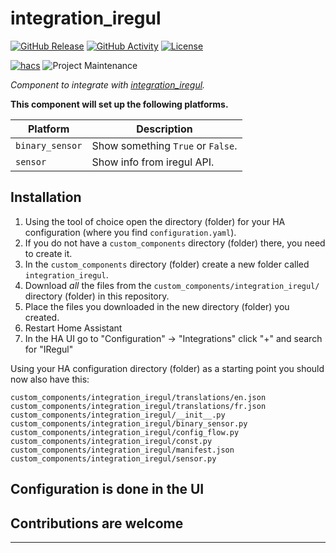# integration_iregul

[![GitHub Release][releases-shield]][releases]
[![GitHub Activity][commits-shield]][commits]
[![License][license-shield]](LICENSE)

[![hacs][hacsbadge]][hacs]
![Project Maintenance][maintenance-shield]

_Component to integrate with [integration_iregul][integration_iregul]._

**This component will set up the following platforms.**

Platform | Description
-- | --
`binary_sensor` | Show something `True` or `False`.
`sensor` | Show info from iregul API.

## Installation

1. Using the tool of choice open the directory (folder) for your HA configuration (where you find `configuration.yaml`).
2. If you do not have a `custom_components` directory (folder) there, you need to create it.
3. In the `custom_components` directory (folder) create a new folder called `integration_iregul`.
4. Download _all_ the files from the `custom_components/integration_iregul/` directory (folder) in this repository.
5. Place the files you downloaded in the new directory (folder) you created.
6. Restart Home Assistant
7. In the HA UI go to "Configuration" -> "Integrations" click "+" and search for "IRegul"

Using your HA configuration directory (folder) as a starting point you should now also have this:

```text
custom_components/integration_iregul/translations/en.json
custom_components/integration_iregul/translations/fr.json
custom_components/integration_iregul/__init__.py
custom_components/integration_iregul/binary_sensor.py
custom_components/integration_iregul/config_flow.py
custom_components/integration_iregul/const.py
custom_components/integration_iregul/manifest.json
custom_components/integration_iregul/sensor.py

```

## Configuration is done in the UI

<!---->

## Contributions are welcome

***

[integration_iregul]: https://github.com/PoppyPop/integration_iregul
[commits-shield]: https://img.shields.io/github/commit-activity/y/poppypop/blueprint.svg?style=for-the-badge
[commits]: https://github.com/PoppyPop/integration_iregul/commits/master
[hacs]: https://github.com/custom-components/hacs
[hacsbadge]: https://img.shields.io/badge/HACS-Custom-orange.svg?style=for-the-badge
[license-shield]: https://img.shields.io/github/license/poppypop/blueprint.svg?style=for-the-badge
[maintenance-shield]: https://img.shields.io/badge/maintainer-Joakim%20Sørensen%20%40ludeeus-blue.svg?style=for-the-badge
[releases-shield]: https://img.shields.io/github/release/poppypop/blueprint.svg?style=for-the-badge
[releases]: https://github.com/PoppyPop/integration_iregul/releases
